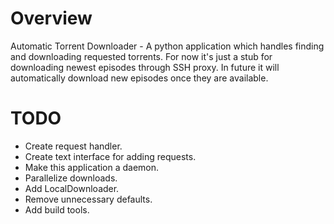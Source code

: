 Overview
========

Automatic Torrent Downloader - A python application which handles finding and
downloading requested torrents. For now it's just a stub for downloading newest
episodes through SSH proxy. In future it will automatically download new
episodes once they are available.

TODO
====

* Create request handler.
* Create text interface for adding requests.
* Make this application a daemon.
* Parallelize downloads.
* Add LocalDownloader.
* Remove unnecessary defaults.
* Add build tools.
